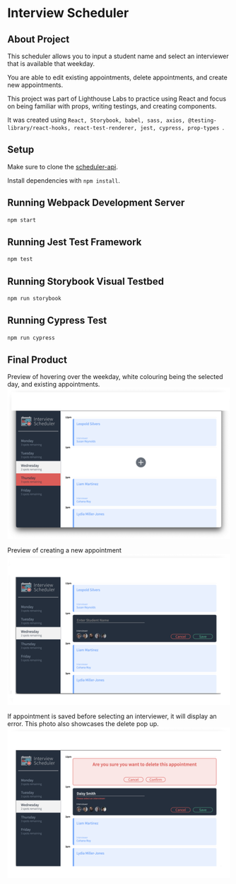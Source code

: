 # Interview Scheduler

## About Project

This scheduler allows you to input a student name and select an interviewer that is available that weekday. 

You are able to edit existing appointments, delete appointments, and create new appointments.

This project was part of Lighthouse Labs to practice using React and focus on being familiar with props, writing testings, and creating components.

It was created using  `React, Storybook, babel, sass, axios, @testing-library/react-hooks, react-test-renderer, jest, cypress, prop-types `.


## Setup

Make sure to clone the [scheduler-api](https://github.com/lian-c/scheduler-api).

Install dependencies with `npm install`.

## Running Webpack Development Server

```sh
npm start
```

## Running Jest Test Framework

```sh
npm test
```

## Running Storybook Visual Testbed

```sh
npm run storybook
```
## Running Cypress Test
```sh
npm run cypress
```


## Final Product

Preview of hovering over the weekday, white colouring being the selected day, and existing appointments.
!["Existing Appointments"](https://github.com/lian-c/scheduler/blob/master/public/images/appointment-existing.png)

Preview of creating a new appointment
!["Creating a new appointment"](https://github.com/lian-c/scheduler/blob/master/public/images/appointment-new.png)

If appointment is saved before selecting an interviewer, it will display an error. This photo also showcases the delete pop up.
!["Deleting appointment and saving without selecting interviewer"](https://github.com/lian-c/scheduler/blob/master/public/images/appointment-clickingsave-delete.png)

